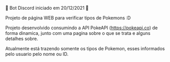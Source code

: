 🤖 Bot Discord iniciado em 20/12/2021 🤖

Projeto de página WEB para verificar tipos de Pokemons :D

Projeto desenvolvido consumindo a API PokeAPI (https://pokeapi.co) de forma dinamica, junto com uma pagina sobre o que se trata e alguns detalhes sobre.

Atualmente está trazendo somente os tipos de Pokemon, esses informados pelo usuario pelo nome ou ID.
